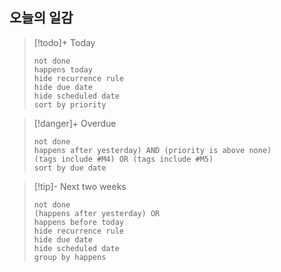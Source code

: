 

## 오늘의 일감

> [!todo]+ Today
> ```tasks
> not done
> happens today
> hide recurrence rule
> hide due date
> hide scheduled date
> sort by priority
> ```

> [!danger]+ Overdue 
> ```tasks
> not done
> happens after yesterday) AND (priority is above none)
> (tags include #M4) OR (tags include #M5)
> sort by due date
> ```

> [!tip]- Next two weeks
> ```tasks
> not done
> (happens after yesterday) OR
> happens before today
> hide recurrence rule
> hide due date
> hide scheduled date
> group by happens


